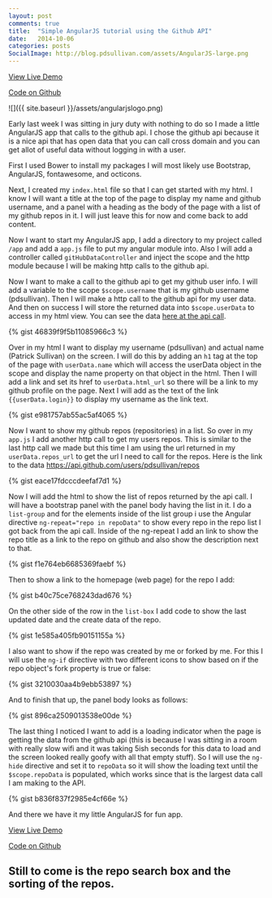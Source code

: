 ```yaml
---
layout: post
comments: true
title:  "Simple AngularJS tutorial using the Github API"
date:   2014-10-06
categories: posts
SocialImage: http://blog.pdsullivan.com/assets/AngularJS-large.png
---
```




<a href="http://pdsullivan.github.io" target="_blank" class="btn btn-default btn-large"><i class="fa fa-eye"></i> View Live Demo</a>

<a href="https://github.com/pdsullivan/pdsullivan.github.io" target="_blank" class="btn btn-default btn-large"><i class="fa fa-github"></i> Code on Github</a>



![]({{ site.baseurl }}/assets/angularjslogo.png)

Early last week I was sitting in jury duty with nothing to do so I made a little AngularJS app that calls to the github api. I chose the github api because it is a nice api that has open data that you can call cross domain and you can get allot of useful data without logging in with a user.

First I used Bower to install my packages I will most likely use Bootstrap, AngularJS, fontawesome, and octicons.

Next, I created my `index.html` file so that I can get started with my html. I know I will want a title at the top of the page to display my name and github username, and a panel with a heading as the body of the page with a list of my github repos in it. I will just leave this for now and come back to add content.

Now I want to start my AngularJS app, I add a directory to my project called `/app` and add a `app.js` file to put my angular module into.  Also I will add a controller called `gitHubDataController` and inject the scope and the http module because I will be making http calls to the github api.


Now I want to make a call to the github api to get my github user info. I will add a variable to the scope `$scope.username` that is my github username (pdsullivan).  Then I will make a http call to the github api for my user data. And then on success I will store the returned data into `$scope.userData` to access in my html view. You can see the data [here at the api call](https://api.github.com/users/pdsullivan).


{% gist 46839f9f5b11085966c3 %}


Over in my html I want to display my username (pdsullivan) and actual name (Patrick Sullivan) on the screen. I will do this by adding an `h1` tag at the top of the page with `userData.name` which will access the userData object in the scope and display the name property on that object in the html. Then I will add a link and set its href to `userData.html_url` so there will be a link to my github profile on the page. Next I will add as the text of the link `{{userData.login}}` to display my username as the link text.

{% gist e981757ab55ac5af4065 %}

Now I want to show my github repos (repositories) in a list. So over in my `app.js` I add another http call to get my users repos. This is similar to the last http call we made but this time I am using the url returned in my `userData.repos_url` to get the url I need to call for the repos. Here is the link to the data https://api.github.com/users/pdsullivan/repos

{% gist eace17fdcccdeefaf7d1 %}


Now I will add the html to show the list of repos returned by the api call. I will have a bootstrap panel with the panel body having the list in it. I do a `list-group` and for the elements inside of the list group i use the Angular directive `ng-repeat="repo in repoData"` to show every repo in the repo list I got back from the api call. Inside of the ng-repeat I add an link to show the repo title as a link to the repo on github and also show the description next to that.

{% gist f1e764eb6685369faebf %}

Then to show a link to the homepage (web page) for the repo I add:

{% gist b40c75ce768243dad676 %}


On the other side of the row in the `list-box` I add code to show the last updated date and the create data of the repo.

{% gist 1e585a405fb90151155a %}

I also want to show if the repo was created by me or forked by me. For this I will use the `ng-if` directive with two different icons to show based on if the repo object's fork property is true or false:

{% gist 3210030aa4b9ebb53897 %}


And to finish that up, the panel body looks as follows:

{% gist 896ca2509013538e00de %}



The last thing I noticed I want to add is a loading indicator when the page is getting the data from the github api (this is because I was sitting in a room with really slow wifi and it was taking 5ish seconds for this data to load and the screen looked really goofy with all that empty stuff). So I will use the `ng-hide` directive and set it to `repoData` so it will show the loading text until the `$scope.repoData` is populated, which works since that is the largest data call I am making to the API.

{% gist b836f837f2985e4cf66e %}

And there we have it my little AngularJS for fun app.

<a href="http://pdsullivan.github.io" target="_blank" class="btn btn-default btn-large"><i class="fa fa-eye"></i> View Live Demo</a>

<a href="https://github.com/pdsullivan/pdsullivan.github.io" target="_blank" class="btn btn-default btn-large"><i class="fa fa-github"></i> Code on Github</a>




<div class="alert alert-warning">
<h2>
Still to come is the repo search box and the sorting of the repos.
</h2>
</div>


